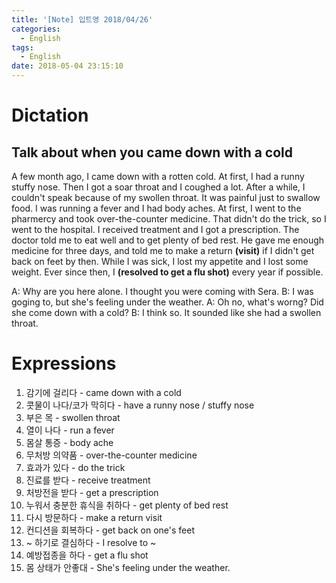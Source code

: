 ```yaml
---
title: '[Note] 입트영 2018/04/26'
categories:
  - English
tags:
  - English
date: 2018-05-04 23:15:10
---
```


# Dictation
## Talk about when you came down with a cold

A few month ago, I came down with a rotten cold. At first, I had a runny stuffy nose. Then I got a soar throat and I coughed a lot. After a while, I couldn't speak because of my swollen throat. It was painful just to swallow food. I was running a fever and I had body aches. At first, I went to the pharmercy and took over-the-counter medicine. That didn't do the trick, so I went to the hospital. I received treatment and I got a prescription. The doctor told me to eat well and to get plenty of bed rest. He gave me enough medicine for three days, and told me to make a return **(visit)** if I didn't get back on feet by then. While I was sick, I lost my appetite and I lost some weight. Ever since then, I **(resolved to get a flu shot)** every year if possible. 

A: Why are you here alone. I thought you were coming with Sera.
B: I was goging to, but she's feeling under the weather.
A: Oh no, what's worng? Did she come down with a cold?
B: I think so. It sounded like she had a swollen throat.
 
# Expressions

1. 감기에 걸리다 - came down with a cold 
2. 콧물이 나다/코가 막히다 - have a runny nose / stuffy nose
3. 부은 목 - swollen throat
4. 열이 나다 - run a fever
5. 몸살 통증 - body ache
6. 무처방 의약품 - over-the-counter medicine
7. 효과가 있다 - do the trick
8. 진료를 받다 - receive treatment
9. 처방전을 받다 - get a prescription
10. 누워서 충분한 휴식을 취하다 - get plenty of bed rest
11. 다시 방문하다 - make a return visit
12. 컨디션을 회복하다 - get back on one's feet
13. ~ 하기로 결심하다 - I resolve to ~
14. 예방접종을 하다 - get a flu shot
15. 몸 상태가 안좋대 - She's feeling under the weather.